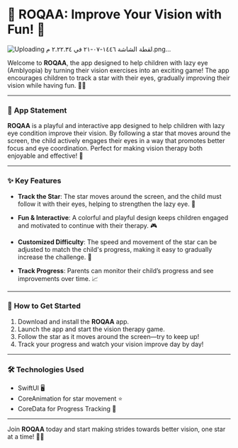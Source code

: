 # 🌟 **ROQAA: Improve Your Vision with Fun!** 🌟
![Uploading ‏لقطة الشاشة ١٤٤٦-٠٧-٢١ في ٢.٢٢.٣٤ م.png…]()

Welcome to **ROQAA**, the app designed to help children with lazy eye (Amblyopia) by turning their vision exercises into an exciting game! The app encourages children to track a star with their eyes, gradually improving their vision while having fun. 👀✨

---

### 📝 **App Statement**

**ROQAA** is a playful and interactive app designed to help children with lazy eye condition improve their vision. By following a star that moves around the screen, the child actively engages their eyes in a way that promotes better focus and eye coordination. Perfect for making vision therapy both enjoyable and effective! 🌟

---

### ✨ **Key Features**

- **Track the Star**: The star moves around the screen, and the child must follow it with their eyes, helping to strengthen the lazy eye. 🌠

- **Fun & Interactive**: A colorful and playful design keeps children engaged and motivated to continue with their therapy. 🎮

- **Customized Difficulty**: The speed and movement of the star can be adjusted to match the child's progress, making it easy to gradually increase the challenge. 🏅

- **Track Progress**: Parents can monitor their child’s progress and see improvements over time. 📈

---

### 🚀 **How to Get Started**

1. Download and install the **ROQAA** app.
2. Launch the app and start the vision therapy game.
3. Follow the star as it moves around the screen—try to keep up!
4. Track your progress and watch your vision improve day by day!

---

### 🛠️ **Technologies Used**

- SwiftUI 🖥️
- CoreAnimation for star movement ⭐
- CoreData for Progress Tracking 💾

---

Join **ROQAA** today and start making strides towards better vision, one star at a time! 🌟👀
